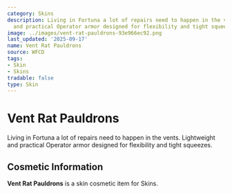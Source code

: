 ```yaml
---
category: Skins
description: Living in Fortuna a lot of repairs need to happen in the vents. Lightweight
  and practical Operator armor designed for flexibility and tight squeezes.
image: ../images/vent-rat-pauldrons-93e966ec92.png
last_updated: '2025-09-17'
name: Vent Rat Pauldrons
source: WFCD
tags:
- Skin
- Skins
tradable: false
type: Skin
---
```


# Vent Rat Pauldrons

Living in Fortuna a lot of repairs need to happen in the vents. Lightweight and practical Operator armor designed for flexibility and tight squeezes.

## Cosmetic Information

**Vent Rat Pauldrons** is a skin cosmetic item for Skins.

